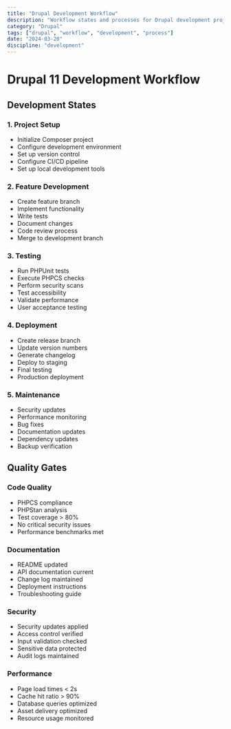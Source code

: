 ```yaml
---
title: "Drupal Development Workflow"
description: "Workflow states and processes for Drupal development projects."
category: "Drupal"
tags: ["drupal", "workflow", "development", "process"]
date: "2024-03-20"
discipline: "development"
---
```


# Drupal 11 Development Workflow

## Development States

### 1. Project Setup
- Initialize Composer project
- Configure development environment
- Set up version control
- Configure CI/CD pipeline
- Set up local development tools

### 2. Feature Development
- Create feature branch
- Implement functionality
- Write tests
- Document changes
- Code review process
- Merge to development branch

### 3. Testing
- Run PHPUnit tests
- Execute PHPCS checks
- Perform security scans
- Test accessibility
- Validate performance
- User acceptance testing

### 4. Deployment
- Create release branch
- Update version numbers
- Generate changelog
- Deploy to staging
- Final testing
- Production deployment

### 5. Maintenance
- Security updates
- Performance monitoring
- Bug fixes
- Documentation updates
- Dependency updates
- Backup verification

## Quality Gates

### Code Quality
- PHPCS compliance
- PHPStan analysis
- Test coverage > 80%
- No critical security issues
- Performance benchmarks met

### Documentation
- README updated
- API documentation current
- Change log maintained
- Deployment instructions
- Troubleshooting guide

### Security
- Security updates applied
- Access control verified
- Input validation checked
- Sensitive data protected
- Audit logs maintained

### Performance
- Page load times < 2s
- Cache hit ratio > 90%
- Database queries optimized
- Asset delivery optimized
- Resource usage monitored 